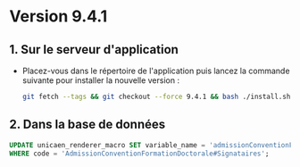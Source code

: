 # Version 9.4.1

## 1. Sur le serveur d'application

- Placez-vous dans le répertoire de l'application puis lancez la commande suivante
  pour installer la nouvelle version :

  ```bash
  git fetch --tags && git checkout --force 9.4.1 && bash ./install.sh
  ```

## 2. Dans la base de données

```sql
UPDATE unicaen_renderer_macro SET variable_name = 'admissionConventionFormationDoctorale'
WHERE code = 'AdmissionConventionFormationDoctorale#Signataires';
```
